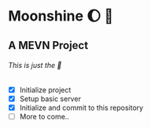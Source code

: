 # Moonshine :moon: :low_brightness:
## A MEVN Project
###### This is just the :seedling:

- [x] Initialize project
- [x] Setup basic server
- [x] Initialize and commit to this repository
- [ ] More to come..